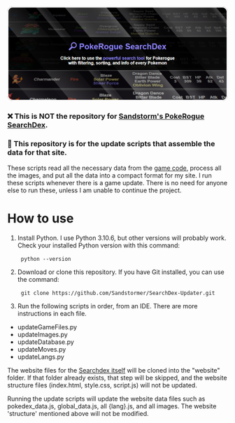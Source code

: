 <a href="https://sandstormer.github.io/PokeRogue-Dex/">
  <img src="https://github.com/Sandstormer/PokeRogue-Dex/raw/main/ui/bigbutton.png">
</a>

### ❌ This is <b>NOT</b> the repository for [Sandstorm's PokeRogue SearchDex](https://sandstormer.github.io/PokeRogue-Dex/).

### 🔧 This repository is for the update scripts that assemble the data for that site. 
These scripts read all the necessary data from the [game code](https://github.com/pagefaultgames/pokerogue/tree/main), process all the images, and put all the data into a compact format for my site. I run these scripts whenever there is a game update. There is no need for anyone else to run these, unless I am unable to continue the project.

# How to use

1. Install Python. I use Python 3.10.6, but other versions will probably work. Check your installed Python version with this command:

        python --version
   
2. Download or clone this repository. If you have Git installed, you can use the command:

        git clone https://github.com/Sandstormer/SearchDex-Updater.git

3. Run the following scripts in order, from an IDE. There are more instructions in each file.

- updateGameFiles.py
- updateImages.py
- updateDatabase.py
- updateMoves.py
- updateLangs.py

The website files for the [Searchdex itself](https://github.com/Sandstormer/PokeRogue-Dex) will be cloned into the "website" folder. If that folder already exists, that step will be skipped, and the website structure files (index.html, style.css, script.js) will not be updated. 

Running the update scripts will update the website data files such as pokedex_data.js, global_data.js, all {lang}.js, and all images. The website 'structure' mentioned above will not be modified.
